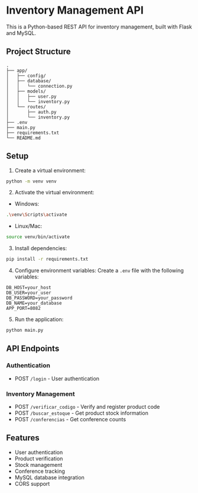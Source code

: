 # Inventory Management API

This is a Python-based REST API for inventory management, built with Flask and MySQL.

## Project Structure

```
.
├── app/
│   ├── config/
│   ├── database/
│   │   └── connection.py
│   ├── models/
│   │   ├── user.py
│   │   └── inventory.py
│   └── routes/
│       ├── auth.py
│       └── inventory.py
├── .env
├── main.py
├── requirements.txt
└── README.md
```

## Setup

1. Create a virtual environment:
```bash
python -m venv venv
```

2. Activate the virtual environment:
- Windows:
```bash
.\venv\Scripts\activate
```
- Linux/Mac:
```bash
source venv/bin/activate
```

3. Install dependencies:
```bash
pip install -r requirements.txt
```

4. Configure environment variables:
Create a `.env` file with the following variables:
```
DB_HOST=your_host
DB_USER=your_user
DB_PASSWORD=your_password
DB_NAME=your_database
APP_PORT=8082
```

5. Run the application:
```bash
python main.py
```

## API Endpoints

### Authentication
- POST `/login` - User authentication

### Inventory Management
- POST `/verificar_codigo` - Verify and register product code
- POST `/buscar_estoque` - Get product stock information
- POST `/conferencias` - Get conference counts

## Features
- User authentication
- Product verification
- Stock management
- Conference tracking
- MySQL database integration
- CORS support 